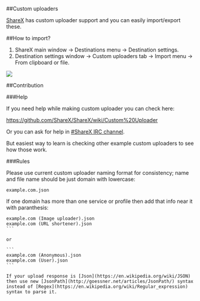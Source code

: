##Custom uploaders

[ShareX](https://github.com/ShareX/ShareX) has custom uploader support and you can easily import/export these.

##How to import?

1. ShareX main window -> Destinations menu -> Destination settings.
2. Destination settings window -> Custom uploaders tab -> Import menu -> From clipboard or file.

![](http://i.imgur.com/Pkom5z5.png)

##Contribution

###Help

If you need help while making custom uploader you can check here:

https://github.com/ShareX/ShareX/wiki/Custom%20Uploader

Or you can ask for help in [#ShareX IRC channel](http://webchat.freenode.net/?channels=%23ShareX).

But easiest way to learn is checking other example custom uploaders to see how those work.

###Rules

Please use current custom uploader naming format for consistency; name and file name should be just domain with lowercase:

```
example.com.json
```

If one domain has more than one service or profile then add that info near it with paranthesis:

````
example.com (Image uploader).json
example.com (URL shortener).json
```

or

```
example.com (Anonymous).json
example.com (User).json
```

If your upload response is [Json](https://en.wikipedia.org/wiki/JSON) then use new [JsonPath](http://goessner.net/articles/JsonPath/) syntax instead of [Regex](https://en.wikipedia.org/wiki/Regular_expression) syntax to parse it.
